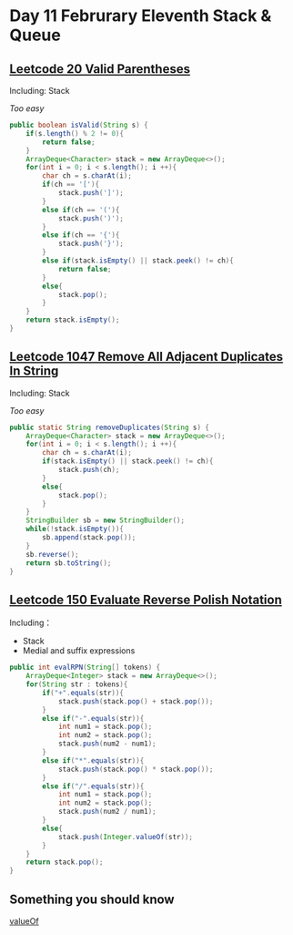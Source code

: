 # Day 11 Februrary Eleventh Stack & Queue

## [Leetcode 20 Valid Parentheses](https://leetcode.com/problems/valid-parentheses/)

Including: Stack

*Too easy*

```java
public boolean isValid(String s) {
    if(s.length() % 2 != 0){
        return false;
    }
    ArrayDeque<Character> stack = new ArrayDeque<>();
    for(int i = 0; i < s.length(); i ++){
        char ch = s.charAt(i);
        if(ch == '['){
            stack.push(']');
        }
        else if(ch == '('){
            stack.push(')');
        }
        else if(ch == '{'){
            stack.push('}');
        }
        else if(stack.isEmpty() || stack.peek() != ch){
            return false;
        }
        else{
            stack.pop();
        }
    }
    return stack.isEmpty();
}
```

## [Leetcode 1047 Remove All Adjacent Duplicates In String](https://leetcode.com/problems/remove-all-adjacent-duplicates-in-string/)

Including: Stack

*Too easy*

```java
public static String removeDuplicates(String s) {
    ArrayDeque<Character> stack = new ArrayDeque<>();
    for(int i = 0; i < s.length(); i ++){
        char ch = s.charAt(i);
        if(stack.isEmpty() || stack.peek() != ch){
            stack.push(ch);
        }
        else{
            stack.pop();
        }
    }
    StringBuilder sb = new StringBuilder();
    while(!stack.isEmpty()){
        sb.append(stack.pop());
    }
    sb.reverse();
    return sb.toString();
}
```

## [Leetcode 150 Evaluate Reverse Polish Notation](https://leetcode.com/problems/evaluate-reverse-polish-notation/)

Including：

* Stack
* Medial and suffix expressions

```java
public int evalRPN(String[] tokens) {
    ArrayDeque<Integer> stack = new ArrayDeque<>();
    for(String str : tokens){
        if("+".equals(str)){
            stack.push(stack.pop() + stack.pop());
        }
        else if("-".equals(str)){
            int num1 = stack.pop();
            int num2 = stack.pop();
            stack.push(num2 - num1);
        }
        else if("*".equals(str)){
            stack.push(stack.pop() * stack.pop());
        }
        else if("/".equals(str)){
            int num1 = stack.pop();
            int num2 = stack.pop();
            stack.push(num2 / num1);
        }
        else{
            stack.push(Integer.valueOf(str));
        }
    }
    return stack.pop();
}
```

## Something you should know

[valueOf](https://www.tutorialspoint.com/java/number_valueof.htm)
